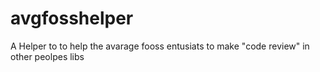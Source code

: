 # avgfosshelper
A Helper to to help the avarage fooss entusiats to make "code review" in other peolpes libs
